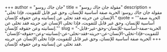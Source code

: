+++
author = "جان جاك روسو"
title = "مقولة جان جاك روسو"
description = "مقولة جان جاك روسو: الحرية صفة أساسية للإنسان، وحق غير قابل للتفويت، فإذا تخلى الإنسان عن حريته فقد تخلى عن إنسانيته وعن حقوقه كإنسان."
quote = '''الحرية صفة أساسية للإنسان، وحق غير قابل للتفويت، فإذا تخلى الإنسان عن حريته فقد تخلى عن إنسانيته وعن حقوقه كإنسان.''' 
slug = "الحرية-صفة-أساسية-للإنسان-وحق-غير-قابل-للتفويت-فإذا-تخلى-الإنسان-عن-حريته-فقد-تخلى-عن-إنسانيته-وعن-حقوقه-كإنسان"
+++
الحرية صفة أساسية للإنسان، وحق غير قابل للتفويت، فإذا تخلى الإنسان عن حريته فقد تخلى عن إنسانيته وعن حقوقه كإنسان.
